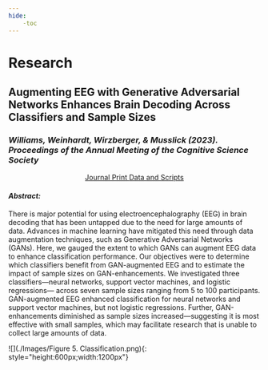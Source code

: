 ```yaml
---
hide:
    -toc
---
```


# Research

## <b>Augmenting EEG with Generative Adversarial Networks Enhances Brain Decoding Across Classifiers and Sample Sizes</b>
### <i>Williams, Weinhardt, Wirzberger, & Musslick (2023). Proceedings of the Annual Meeting of the Cognitive Science Society</i>

<div style="text-align: center; margin-top: 1em;">
  <a href="https://cognitivesciencesociety.org/cognitive-science-journal/" class="md-button">
    Journal Print
  </a>
  <a href="https://github.com/chadcwilliams/EEG-GAN_CognitiveScience2023" class="md-button">
    Data and Scripts
  </a>
</div>

#### <i>Abstract:</i> ####

There is major potential for using electroencephalography (EEG) in brain decoding that has been untapped due to the need for large amounts of data. Advances in machine learning have mitigated this need through data augmentation techniques, such as Generative Adversarial Networks (GANs). Here, we gauged the extent to which GANs can augment EEG data to enhance classification performance. Our objectives were to determine which classifiers benefit from GAN-augmented
EEG and to estimate the impact of sample sizes on GAN-enhancements. We investigated three classifiers—neural networks, support vector machines, and logistic regressions—
across seven sample sizes ranging from 5 to 100 participants. GAN-augmented EEG enhanced classification for neural networks and support vector machines, but not logistic regressions. Further, GAN-enhancements diminished as sample sizes increased—suggesting it is most effective with small samples, which may facilitate research that is unable to collect large amounts of data.

![](./Images/Figure 5. Classification.png){: style="height:600px;width:1200px"}